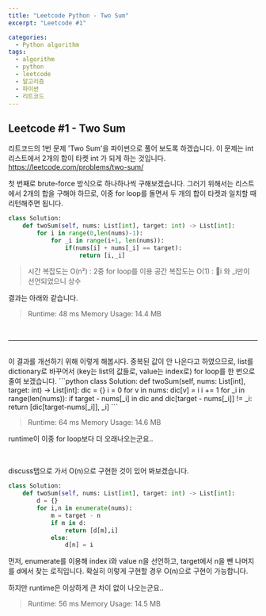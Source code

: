 ```yaml
---
title: "Leetcode Python - Two Sum"
excerpt: "Leetcode #1"

categories:
  - Python algorithm
tags:
  - algorithm
  - python
  - leetcode
  - 알고리즘
  - 파이썬
  - 리트코드
---
```


## Leetcode #1 - Two Sum
리트코드의 1번 문제 'Two Sum'을 파이썬으로 풀어 보도록 하겠습니다. 
이 문제는 int 리스트에서 2개의 합이 타켓 int 가 되게 하는 것입니다.
https://leetcode.com/problems/two-sum/

첫 번째로 brute-force 방식으로 하나하나씩 구해보겠습니다.
그러기 위해서는 리스트에서 2개의 합을 구해야 하므로, 이중 for loop를 돌면서 두 개의 합이 타켓과 일치할 때 리턴해주면 됩니다.

```python
class Solution:
    def twoSum(self, nums: List[int], target: int) -> List[int]:
        for i in range(0,len(nums)-1):
            for _i in range(i+1, len(nums)):
                if(nums[i] + nums[_i] == target):
                    return [i,_i]
```

> 시간 복잡도는 O(n²) : 2중 for loop를 이용
> 공간 복잡도는 O(1)  : i 와 _i만이 선언되었으니 상수

결과는 아래와 같습니다.
> Runtime: 48 ms
> Memory Usage: 14.4 MB

<br>

---

<br>
이 결과를 개선하기 위해 이렇게 해봅시다.
중복된 값이 안 나온다고 하였으므로, list를 dictionary로 바꾸어서 (key는 list의 값들로, value는 index로) for loop를 한 번으로 줄여 보겠습니다.
```python
class Solution:
    def twoSum(self, nums: List[int], target: int) -> List[int]:
        dic = {}
        i = 0
        for v in nums:
            dic[v] = i
            i += 1
        for _i in range(len(nums)):
            if target - nums[_i] in dic and dic[target - nums[_i]] != _i:
                return [dic[target-nums[_i]], _i]
```

> Runtime: 64 ms
> Memory Usage: 14.6 MB

runtime이 이중 for loop보다 더 오래나오는군요..

<br>

discuss탭으로 가서 O(n)으로 구현한 것이 있어 봐보겠습니다.
```python
class Solution:
    def twoSum(self, nums: List[int], target: int) -> List[int]:
        d = {}
        for i,n in enumerate(nums):
            m = target - n
            if m in d:
                return [d[m],i]
            else:
                d[n] = i
```
먼저, enumerate를 이용해 index i와 value n을 선언하고, target에서 n을 뺀 나머지를 d에서 찾는 로직입니다.
확실히 이렇게 구현할 경우 O(n)으로 구현이 가능합니다.

하지만 runtime은 이상하게 큰 차이 없이 나오는군요..
> Runtime: 56 ms
> Memory Usage: 14.5 MB
